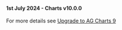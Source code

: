 #### 1st July 2024 - Charts v10.0.0

For more details see [Upgrade to AG Charts 9](https://charts.ag-grid.com/javascript/upgrade-to-ag-charts-10/)
